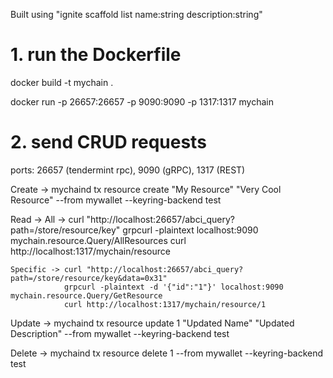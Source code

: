 Built using "ignite scaffold list name:string description:string"

# 1. run the Dockerfile

docker build -t mychain .

docker run -p 26657:26657 -p 9090:9090 -p 1317:1317 mychain

# 2. send CRUD requests

ports: 26657 (tendermint rpc), 9090 (gRPC), 1317 (REST)

Create -> mychaind tx resource create "My Resource" "Very Cool Resource" --from mywallet --keyring-backend test

Read -> 
    All ->  curl "http://localhost:26657/abci_query?path=/store/resource/key"
            grpcurl -plaintext localhost:9090 mychain.resource.Query/AllResources
            curl http://localhost:1317/mychain/resource

    Specific -> curl "http://localhost:26657/abci_query?path=/store/resource/key&data=0x31"
                grpcurl -plaintext -d '{"id":"1"}' localhost:9090 mychain.resource.Query/GetResource
                curl http://localhost:1317/mychain/resource/1

Update -> mychaind tx resource update 1 "Updated Name" "Updated Description" --from mywallet --keyring-backend test

Delete -> mychaind tx resource delete 1 --from mywallet --keyring-backend test